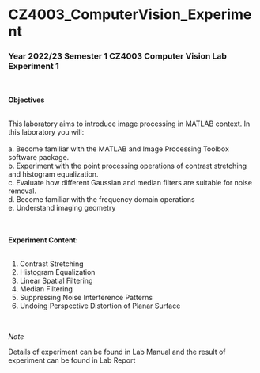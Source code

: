 # CZ4003_ComputerVision_Experiment
### Year 2022/23 Semester 1 CZ4003 Computer Vision Lab Experiment 1
<br>
<br>
<b>Objectives</b><br><br>

This laboratory aims to introduce image processing in MATLAB context. In this laboratory you will:<br><br>
a. Become familiar with the MATLAB and Image Processing Toolbox software package.<br>
b. Experiment with the point processing operations of contrast stretching and histogram
equalization.<br>
c. Evaluate how different Gaussian and median filters are suitable for noise removal.<br>
d. Become familiar with the frequency domain operations<br>
e. Understand imaging geometry<br>
<br>
<br>

<b>Experiment Content:</b><br><br>

1. Contrast Stretching<br>
2. Histogram Equalization<br>
3. Linear Spatial Filtering <br>
4. Median Filtering<br>
5. Suppressing Noise Interference Patterns <br>
6. Undoing Perspective Distortion of Planar Surface<br>
<br>

*Note*<br>

Details of experiment can be found in Lab Manual and the result of experiment can be found in Lab Report<br>
<br>
